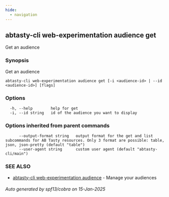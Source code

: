 ```yaml
---
hide:
  - navigation
---
```

## abtasty-cli web-experimentation audience get

Get an audience

### Synopsis

Get an audience

```
abtasty-cli web-experimentation audience get [-i <audience-id> | --id <audience-id>] [flags]
```

### Options

```
  -h, --help        help for get
  -i, --id string   id of the audience you want to display
```

### Options inherited from parent commands

```
      --output-format string   output format for the get and list subcommands for AB Tasty resources. Only 3 format are possible: table, json, json-pretty (default "table")
      --user-agent string      custom user agent (default "abtasty-cli/main")
```

### SEE ALSO

* [abtasty-cli web-experimentation audience](abtasty-cli_web-experimentation_audience.md)	 - Manage your audiences

###### Auto generated by spf13/cobra on 15-Jan-2025
